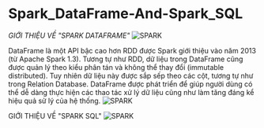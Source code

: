 # Spark_DataFrame-And-Spark_SQL

_GIỚI THIỆU VỀ "SPARK DATAFRAME"_
![SPARK](https://cdn.educba.com/academy/wp-content/uploads/2019/08/Spark-DataFrame.png)

DataFrame là một API bậc cao hơn RDD được Spark giới thiệu vào năm 2013 (từ Apache Spark 1.3). Tương tự như RDD, dữ liệu trong DataFrame cũng được quản lý theo kiểu phân tán và không thể thay đổi (immutable distributed). Tuy nhiên dữ liệu này được sắp sếp theo các cột, tương tự như trong Relation Database. DataFrame được phát triển để giúp người dùng có thể dễ dàng thực hiện các thao tác xử lý dữ liệu cũng như làm tăng đáng kể hiệu quả sử lý của hệ thống.
![SPARK](https://scala-phase.org/talks/rdds-dataframes-datasets-2016-06-16/images/dataframe-performance.png)


GIỚI THIỆU VỀ "SPARK SQL"
![SPARK](https://cdn.app.compendium.com/uploads/user/e7c690e8-6ff9-102a-ac6d-e4aebca50425/f4a5b21d-66fa-4885-92bf-c4e81c06d916/Image/753ace3c801b53535077d9474ecc5f1e/odi_spark_sql_databricks.jpg)
